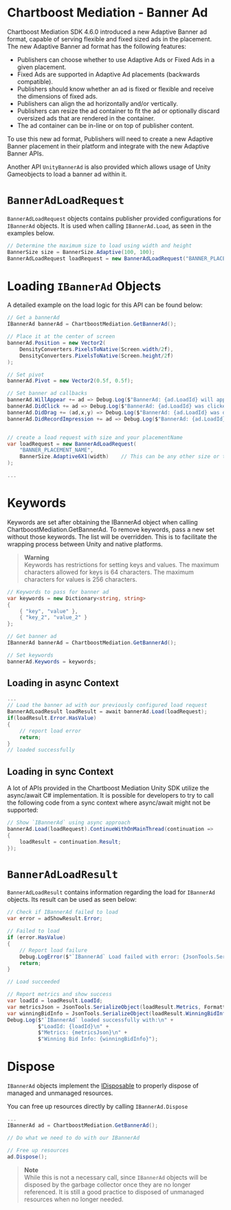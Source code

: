 # Chartboost Mediation - Banner Ad

Chartboost Mediation SDK 4.6.0 introduced a new Adaptive Banner ad format, capable of serving flexible and fixed sized ads in the placement. The new Adaptive Banner ad format has the following features:

* Publishers can choose whether to use Adaptive Ads or Fixed Ads in a given placement.
* Fixed Ads are supported in Adaptive Ad placements (backwards compatible).
* Publishers should know whether an ad is fixed or flexible and receive the dimensions of fixed ads.
* Publishers can align the ad horizontally and/or vertically.
* Publishers can resize the ad container to fit the ad or optionally discard oversized ads that are rendered in the container.
* The ad container can be in-line or on top of publisher content.

To use this new ad format, Publishers will need to create a new Adaptive Banner placement in their platform and integrate with the new Adaptive Banner APIs.

Another API `UnityBannerAd` is also provided which allows usage of Unity Gameobjects to load a banner ad within it.

# `BannerAdLoadRequest`

`BannerAdLoadRequest` objects contains publisher provided configurations for `IBannerAd` objects. It is used when calling `IBannerAd.Load`, as seen in the examples below.

```csharp
// Determine the maximum size to load using width and height
BannerSize size = BannerSize.Adaptive(100, 100);
BannerAdLoadRequest loadRequest = new BannerAdLoadRequest("BANNER_PLACEMENT_NAME", size);
```

# Loading `IBannerAd` Objects

A detailed example on the load logic for this API can be found below:

```csharp
// Get a bannerAd
IBannerAd bannerAd = ChartboostMediation.GetBannerAd();

// Place it at the center of screen
bannerAd.Position = new Vector2(
    DensityConverters.PixelsToNative(Screen.width/2f),
    DensityConverters.PixelsToNative(Screen.height/2f)
);

// Set pivot
bannerAd.Pivot = new Vector2(0.5f, 0.5f);

// Set banner ad callbacks
bannerAd.WillAppear += ad => Debug.Log($"BannerAd: {ad.LoadId} will appear.");
bannerAd.DidClick += ad => Debug.Log($"BannerAd: {ad.LoadId} was clicked.");
bannerAd.DidDrag += (ad,x,y) => Debug.Log($"BannerAd: {ad.LoadId} was dragged x:{x}/y:{y}.");
bannerAd.DidRecordImpression += ad => Debug.Log($"BannerAd: {ad.LoadId} was clicked.");


// create a load request with size and your placementName
var loadRequest = new BannerAdLoadRequest(
    "BANNER_PLACEMENT_NAME",
    BannerSize.Adaptive6X1(width)    // This can be any other size or the old non-adaptive size like `BannerSize.Standard`
);

...
```

# Keywords

Keywords are set after obtaining the IBannerAd object when calling ChartboostMediation.GetBannerAd. To remove keywords, pass a new set without those keywords. The list will be overridden. This is to facilitate the wrapping process between Unity and native platforms.

> **Warning** \
> Keywords has restrictions for setting keys and values. The maximum characters allowed for keys is 64 characters. The maximum characters for values is 256 characters.

```csharp
// Keywords to pass for banner ad
var keywords = new Dictionary<string, string>
{
    { "key", "value" },
    { "key_2", "value_2" }
};

// Get banner ad
IBannerAd bannerAd = ChartboostMediation.GetBannerAd();

// Set keywords
bannerAd.Keywords = keywords;
```

## Loading in async Context
```csharp
...
// Load the banner ad with our previously configured load request
BannerAdLoadResult loadResult = await bannerAd.Load(loadRequest);
if(loadResult.Error.HasValue)
{
    // report load error
    return;
}
// loaded successfully
```

## Loading in sync Context
A lot of APIs provided in the Chartboost Mediation Unity SDK utilize the async/await C# implementation. It is possible for developers to try to call the following code from a sync context where async/await might not be supported:

```csharp
// Show `IBannerAd` using async approach
bannerAd.Load(loadRequest).ContinueWithOnMainThread(continuation =>
{
    loadResult = continuation.Result;
});
```

# `BannerAdLoadResult`

`BannerAdLoadResult` contains information regarding the load for `IBannerAd` objects. Its result can be used as seen below:

```csharp
// Check if IBannerAd failed to load
var error = adShowResult.Error;

// Failed to load
if (error.HasValue)
{
    // Report load failure
    Debug.LogError($"`IBannerAd` Load failed with error: {JsonTools.SerializeObject(error.Value, Formatting.Indented)}");
    return;
}

// Load succeeded

// Report metrics and show success
var loadId = loadResult.LoadId;
var metricsJson = JsonTools.SerializeObject(loadResult.Metrics, Formatting.Indented);
var winningBidInfo = JsonTools.SerializeObject(loadResult.WinningBidInfo, Formatting.Indented);
Debug.Log($"`IBannerAd` loaded successfully with:\n" +
          $"LoadId: {loadId}\n" +
          $"Metrics: {metricsJson}\n" +
          $"Winning Bid Info: {winningBidInfo}");

```

# Dispose

`IBannerAd` objects implement the [IDisposable](https://learn.microsoft.com/en-us/dotnet/api/system.idisposable?view=net-8.0) to properly dispose of managed and unmanaged resources.

You can free up resources directly by calling `IBannerAd.Dispose`

```csharp
...
IBannerAd ad = ChartboostMediation.GetBannerAd();

// Do what we need to do with our IBannerAd

// Free up resources
ad.Dispose();
```

> **Note** \
> While this is not a necessary call, since `IBannerAd` objects will be disposed by the garbage collector once they are no longer referenced. It is still a good practice to disposed of unmanaged resources when no longer needed.

